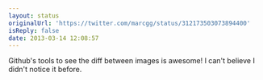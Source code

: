 ```yaml
---
layout: status
originalUrl: 'https://twitter.com/marcgg/status/312173503073894400'
isReply: false
date: 2013-03-14 12:08:57
---
```


Github's tools to see the diff between images is awesome! I can't believe I didn't notice it before.
